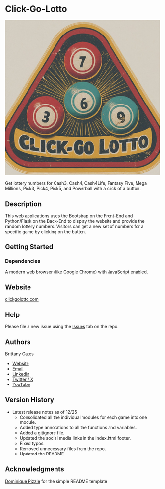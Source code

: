 # Click-Go-Lotto

![A rounded triangle containing four lottery balls with numbers on each. At the bottom of the triangle is the phrase "Click-Go-Lotto."](static/img/click_go_lotto_gemini_generated.jpeg)

Get lottery numbers for Cash3, Cash4, Cash4Life, Fantasy Five, Mega Millions, Pick3, Pick4, Pick5, and Powerball with a
click of a button.

## Description

This web applications uses the Bootstrap on the Front-End and Python/Flask on the Back-End to display the website and
provide the random lottery numbers. Visitors can get a new set of numbers for a specific game by clicking on the button.

## Getting Started

### Dependencies

A modern web browser (like Google Chrome) with JavaScript enabled.

## Website

[clickgolotto.com](https://clickgolotto.com/)

## Help

Please file a new issue using the [Issues](https://github.com/brittbot-bgates/Click-Go-Lotto/issues) tab on the
repo.

## Authors

Brittany Gates

* [Website](https://brittbot.com)
* [Email](mailto:support@brittbot.com)
* [LinkedIn](https://www.linkedin.com/in/brittanycgates/)
* [Twitter / X](https://x.com/brittany__gates)
* [YouTube](https://www.youtube.com/c/BrittanyGates)

## Version History

* Latest release notes as of 12/25
    * Consolidated all the individual modules for each game into one module.
    * Added type annotations to all the functions and variables.
    * Added a gitignore file.
    * Updated the social media links in the index.html footer.
    * Fixed typos.
    * Removed unnecessary files from the repo.
    * Updated the README

## Acknowledgments

[Dominique Pizzie](https://gist.github.com/DomPizzie) for the simple README template

